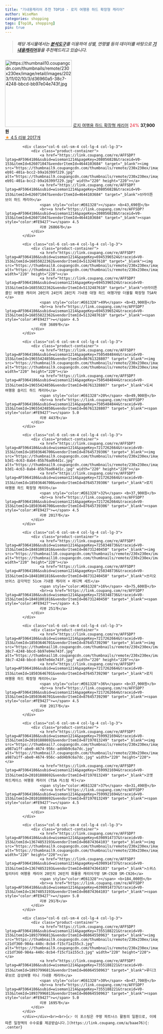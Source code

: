 ```yaml
---
title: "기내용캐리어 추천 TOP10 - 로지 여행용 하드 확장형 캐리어"
author: WiseMan
categories: shopping
tags: [Top10, shopping]
pin: true
---
```


> ##### 해당 게시물에서는 [**분석도구**](https://itemscout.io/)를 이용하여 **성별**, **연령별** 등의 데이터를 바탕으로 [**기내용캐리어**](https://link.coupang.com/a/baae76)들을 추천해드리고 있습니다.
<div class="container"><div class="row">
            <div class="col-6 col-sm-4 col-lg-4 col-lg-3">
                <div class="product-container">
                    <a href="https://link.coupang.com/re/AFFSDP?lptag=AF5964186&subid=wiseman1214&pageKey=7217262664&traceid=V0-153&itemId=18503646701&vendorItemId=87645739290" target="_blank"><img src="https://thumbnail10.coupangcdn.com/thumbnails/remote/230x230ex/image/retail/images/2023/11/02/10/3/d36960a5-38c7-4248-bbcd-bb97e04e743f.jpg" alt="https://thumbnail10.coupangcdn.com/thumbnails/remote/230x230ex/image/retail/images/2023/11/02/10/3/d36960a5-38c7-4248-bbcd-bb97e04e743f.jpg" width="220" height="220"></a>
                    <a href="https://link.coupang.com/re/AFFSDP?lptag=AF5964186&subid=wiseman1214&pageKey=7217262664&traceid=V0-153&itemId=18503646701&vendorItemId=87645739290" target="_blank">로지 여행용 하드 확장형 캐리어</a>
                    <span style="color:#E61328">24%</span> <b>37,900원</b>
                    <br><a href="https://link.coupang.com/re/AFFSDP?lptag=AF5964186&subid=wiseman1214&pageKey=7217262664&traceid=V0-153&itemId=18503646701&vendorItemId=87645739290" target="_blank"><span style="color:#FE9427">★</span> 4.5
                    리뷰 2017개</a>
                </div>
            </div>
            
            <div class="col-6 col-sm-4 col-lg-4 col-lg-3">
                <div class="product-container">
                    <a href="https://link.coupang.com/re/AFFSDP?lptag=AF5964186&subid=wiseman1214&pageKey=208056828&traceid=V0-153&itemId=626071047&vendorItemId=4644103684" target="_blank"><img src="https://thumbnail9.coupangcdn.com/thumbnails/remote/230x230ex/image/retail/images/2019/04/16/11/4/cf137a0d-eb91-401a-bcc2-b9a16399f229.jpg" alt="https://thumbnail9.coupangcdn.com/thumbnails/remote/230x230ex/image/retail/images/2019/04/16/11/4/cf137a0d-eb91-401a-bcc2-b9a16399f229.jpg" width="220" height="220"></a>
                    <a href="https://link.coupang.com/re/AFFSDP?lptag=AF5964186&subid=wiseman1214&pageKey=208056828&traceid=V0-153&itemId=626071047&vendorItemId=4644103684" target="_blank">브라이튼 브이 하드 캐리어</a>
                    <span style="color:#E61328"></span> <b>43,690원</b>
                    <br><a href="https://link.coupang.com/re/AFFSDP?lptag=AF5964186&subid=wiseman1214&pageKey=208056828&traceid=V0-153&itemId=626071047&vendorItemId=4644103684" target="_blank"><span style="color:#FE9427">★</span> 4.5
                    리뷰 26866개</a>
                </div>
            </div>
            
            <div class="col-6 col-sm-4 col-lg-4 col-lg-3">
                <div class="product-container">
                    <a href="https://link.coupang.com/re/AFFSDP?lptag=AF5964186&subid=wiseman1214&pageKey=6945396524&traceid=V0-153&itemId=16855822362&vendorItemId=5132487610" target="_blank"><img src="https://thumbnail8.coupangcdn.com/thumbnails/remote/230x230ex/image/vendor_inventory/f82c/8a80988743587f0870e460d69c76a1a79824a11e272ae3b061bbd74f6169.jpg" alt="https://thumbnail8.coupangcdn.com/thumbnails/remote/230x230ex/image/vendor_inventory/f82c/8a80988743587f0870e460d69c76a1a79824a11e272ae3b061bbd74f6169.jpg" width="220" height="220"></a>
                    <a href="https://link.coupang.com/re/AFFSDP?lptag=AF5964186&subid=wiseman1214&pageKey=6945396524&traceid=V0-153&itemId=16855822362&vendorItemId=5132487610" target="_blank">브라이튼 콜딘 여행용 캐리어 20인치 24인치 28인치 기내용 대형 하드 여행가방 더블휠 확장형 TSA락</a>
                    <span style="color:#E61328">49%</span> <b>43,900원</b>
                    <br><a href="https://link.coupang.com/re/AFFSDP?lptag=AF5964186&subid=wiseman1214&pageKey=6945396524&traceid=V0-153&itemId=16855822362&vendorItemId=5132487610" target="_blank"><span style="color:#FE9427">★</span> 4.5
                    리뷰 3609개</a>
                </div>
            </div>
            
            <div class="col-6 col-sm-4 col-lg-4 col-lg-3">
                <div class="product-container">
                    <a href="https://link.coupang.com/re/AFFSDP?lptag=AF5964186&subid=wiseman1214&pageKey=7505484844&traceid=V0-153&itemId=19655424850&vendorItemId=86761328807" target="_blank"><img src="https://thumbnail9.coupangcdn.com/thumbnails/remote/230x230ex/image/rs_quotation_api/2sehzagy/b3481522a5e64943b70ec541198c41e6.jpg" alt="https://thumbnail9.coupangcdn.com/thumbnails/remote/230x230ex/image/rs_quotation_api/2sehzagy/b3481522a5e64943b70ec541198c41e6.jpg" width="220" height="220"></a>
                    <a href="https://link.coupang.com/re/AFFSDP?lptag=AF5964186&subid=wiseman1214&pageKey=7505484844&traceid=V0-153&itemId=19655424850&vendorItemId=86761328807" target="_blank">도씨 여행용 솔리드 하드 캐리어</a>
                    <span style="color:#E61328">20%</span> <b>49,900원</b>
                    <br><a href="https://link.coupang.com/re/AFFSDP?lptag=AF5964186&subid=wiseman1214&pageKey=7505484844&traceid=V0-153&itemId=19655424850&vendorItemId=86761328807" target="_blank"><span style="color:#FE9427">★</span> 5.0
                    리뷰 443개</a>
                </div>
            </div>
            
            <div class="col-6 col-sm-4 col-lg-4 col-lg-3">
                <div class="product-container">
                    <a href="https://link.coupang.com/re/AFFSDP?lptag=AF5964186&subid=wiseman1214&pageKey=7217262664&traceid=V0-153&itemId=18503646700&vendorItemId=87645739306" target="_blank"><img src="https://thumbnail9.coupangcdn.com/thumbnails/remote/230x230ex/image/retail/images/2023/11/02/10/5/998a053e-b3d1-4c63-8ab4-85b76ad64d1c.jpg" alt="https://thumbnail9.coupangcdn.com/thumbnails/remote/230x230ex/image/retail/images/2023/11/02/10/5/998a053e-b3d1-4c63-8ab4-85b76ad64d1c.jpg" width="220" height="220"></a>
                    <a href="https://link.coupang.com/re/AFFSDP?lptag=AF5964186&subid=wiseman1214&pageKey=7217262664&traceid=V0-153&itemId=18503646700&vendorItemId=87645739306" target="_blank">로지 여행용 하드 확장형 캐리어</a>
                    <span style="color:#E61328">32%</span> <b>37,900원</b>
                    <br><a href="https://link.coupang.com/re/AFFSDP?lptag=AF5964186&subid=wiseman1214&pageKey=7217262664&traceid=V0-153&itemId=18503646700&vendorItemId=87645739306" target="_blank"><span style="color:#FE9427">★</span> 4.5
                    리뷰 2017개</a>
                </div>
            </div>
            
            <div class="col-6 col-sm-4 col-lg-4 col-lg-3">
                <div class="product-container">
                    <a href="https://link.coupang.com/re/AFFSDP?lptag=AF5964186&subid=wiseman1214&pageKey=7258348736&traceid=V0-153&itemId=18481001816&vendorItemId=86731240450" target="_blank"><img src="https://thumbnail10.coupangcdn.com/thumbnails/remote/230x230ex/image/vendor_inventory/890c/20b97ba606061c9ef42b551b11b2bf9fbd2cfd075fbeadc9108b1359686f.png" alt="https://thumbnail10.coupangcdn.com/thumbnails/remote/230x230ex/image/vendor_inventory/890c/20b97ba606061c9ef42b551b11b2bf9fbd2cfd075fbeadc9108b1359686f.png" width="220" height="220"></a>
                    <a href="https://link.coupang.com/re/AFFSDP?lptag=AF5964186&subid=wiseman1214&pageKey=7258348736&traceid=V0-153&itemId=18481001816&vendorItemId=86731240450" target="_blank">쓰리오브어스 감각적인 51cm 기내용 캐리어 + 레디백 세트</a>
                    <span style="color:#E61328">16%</span> <b>75,600원</b>
                    <br><a href="https://link.coupang.com/re/AFFSDP?lptag=AF5964186&subid=wiseman1214&pageKey=7258348736&traceid=V0-153&itemId=18481001816&vendorItemId=86731240450" target="_blank"><span style="color:#FE9427">★</span> 4.5
                    리뷰 251개</a>
                </div>
            </div>
            
            <div class="col-6 col-sm-4 col-lg-4 col-lg-3">
                <div class="product-container">
                    <a href="https://link.coupang.com/re/AFFSDP?lptag=AF5964186&subid=wiseman1214&pageKey=7217262664&traceid=V0-153&itemId=18503646701&vendorItemId=87645739290" target="_blank"><img src="https://thumbnail10.coupangcdn.com/thumbnails/remote/230x230ex/image/retail/images/2023/11/02/10/3/d36960a5-38c7-4248-bbcd-bb97e04e743f.jpg" alt="https://thumbnail10.coupangcdn.com/thumbnails/remote/230x230ex/image/retail/images/2023/11/02/10/3/d36960a5-38c7-4248-bbcd-bb97e04e743f.jpg" width="220" height="220"></a>
                    <a href="https://link.coupang.com/re/AFFSDP?lptag=AF5964186&subid=wiseman1214&pageKey=7217262664&traceid=V0-153&itemId=18503646701&vendorItemId=87645739290" target="_blank">로지 여행용 하드 확장형 캐리어</a>
                    <span style="color:#E61328">36%</span> <b>37,900원</b>
                    <br><a href="https://link.coupang.com/re/AFFSDP?lptag=AF5964186&subid=wiseman1214&pageKey=7217262664&traceid=V0-153&itemId=18503646701&vendorItemId=87645739290" target="_blank"><span style="color:#FE9427">★</span> 4.5
                    리뷰 2017개</a>
                </div>
            </div>
            
            <div class="col-6 col-sm-4 col-lg-4 col-lg-3">
                <div class="product-container">
                    <a href="https://link.coupang.com/re/AFFSDP?lptag=AF5964186&subid=wiseman1214&pageKey=7599921694&traceid=V0-153&itemId=20101888692&vendorItemId=87197013249" target="_blank"><img src="https://thumbnail7.coupangcdn.com/thumbnails/remote/230x230ex/image/retail/images/4996236675826979-a987a1ff-abe0-4674-956c-add4b9c6a7dc.jpg" alt="https://thumbnail7.coupangcdn.com/thumbnails/remote/230x230ex/image/retail/images/4996236675826979-a987a1ff-abe0-4674-956c-add4b9c6a7dc.jpg" width="220" height="220"></a>
                    <a href="https://link.coupang.com/re/AFFSDP?lptag=AF5964186&subid=wiseman1214&pageKey=7599921694&traceid=V0-153&itemId=20101888692&vendorItemId=87197013249" target="_blank">코멧 하드케이스 여행용 캐리어 (TSA 커스텀 락)</a>
                    <span style="color:#E61328">37%</span> <b>31,490원</b>
                    <br><a href="https://link.coupang.com/re/AFFSDP?lptag=AF5964186&subid=wiseman1214&pageKey=7599921694&traceid=V0-153&itemId=20101888692&vendorItemId=87197013249" target="_blank"><span style="color:#FE9427">★</span> 4.5
                    리뷰 113개</a>
                </div>
            </div>
            
            <div class="col-6 col-sm-4 col-lg-4 col-lg-3">
                <div class="product-container">
                    <a href="https://link.coupang.com/re/AFFSDP?lptag=AF5964186&subid=wiseman1214&pageKey=6398914737&traceid=V0-153&itemId=13674853193&vendorItemId=86874364103" target="_blank"><img src="https://thumbnail9.coupangcdn.com/thumbnails/remote/230x230ex/image/vendor_inventory/a413/e03e50ba898df5b91f44e4b3f764c7eee36310a0a7d0bebd20512d66e2f9.jpg" alt="https://thumbnail9.coupangcdn.com/thumbnails/remote/230x230ex/image/vendor_inventory/a413/e03e50ba898df5b91f44e4b3f764c7eee36310a0a7d0bebd20512d66e2f9.jpg" width="220" height="220"></a>
                    <a href="https://link.coupang.com/re/AFFSDP?lptag=AF5964186&subid=wiseman1214&pageKey=6398914737&traceid=V0-153&itemId=13674853193&vendorItemId=86874364103" target="_blank">스위스밀리터리 여행용 캐리어 20인치 26인치 화물용 캐리어가방 SM-C920 SM-C926</a>
                    <span style="color:#E61328"></span> <b>184,000원</b>
                    <br><a href="https://link.coupang.com/re/AFFSDP?lptag=AF5964186&subid=wiseman1214&pageKey=6398914737&traceid=V0-153&itemId=13674853193&vendorItemId=86874364103" target="_blank"><span style="color:#FE9427">★</span> 5.0
                    리뷰 291개</a>
                </div>
            </div>
            
            <div class="col-6 col-sm-4 col-lg-4 col-lg-3">
                <div class="product-container">
                    <a href="https://link.coupang.com/re/AFFSDP?lptag=AF5964186&subid=wiseman1214&pageKey=7355188221&traceid=V0-153&itemId=18937996813&vendorItemId=86064550963" target="_blank"><img src="https://thumbnail9.coupangcdn.com/thumbnails/remote/230x230ex/image/retail/images/1575090347713877-c21df360-984a-440c-8cb4-f15cf1a155c3.jpg" alt="https://thumbnail9.coupangcdn.com/thumbnails/remote/230x230ex/image/retail/images/1575090347713877-c21df360-984a-440c-8cb4-f15cf1a155c3.jpg" width="220" height="220"></a>
                    <a href="https://link.coupang.com/re/AFFSDP?lptag=AF5964186&subid=wiseman1214&pageKey=7355188221&traceid=V0-153&itemId=18937996813&vendorItemId=86064550963" target="_blank">루디크 루브르 감성여행 미니 기내용 캐리어</a>
                    <span style="color:#E61328">30%</span> <b>47,700원</b>
                    <br><a href="https://link.coupang.com/re/AFFSDP?lptag=AF5964186&subid=wiseman1214&pageKey=7355188221&traceid=V0-153&itemId=18937996813&vendorItemId=86064550963" target="_blank"><span style="color:#FE9427">★</span> 5.0
                    리뷰 1695개</a>
                </div>
            </div>
            </div></div><br><br>[👉 이 포스팅은 쿠팡 파트너스 활동의 일환으로, 이에 따른 일정액의 수수료를 제공받습니다.](https://link.coupang.com/a/baae76){: .center}